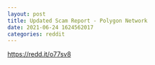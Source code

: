 ```yaml
--- 
layout: post 
title: Updated Scam Report - Polygon Network 
date: 2021-06-24 1624562017 
categories: reddit 
--- 
```

https://redd.it/o77sv8